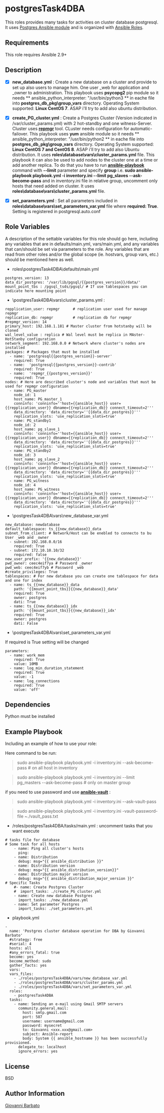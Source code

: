 postgresTask4DBA
=========

This roles provides many tasks for activities on cluster database postgresql. It uses [Postgres Ansible module](https://docs.ansible.com/ansible/2.8/modules/list_of_database_modules.html) and is organized with [Ansible Roles](https://docs.ansible.com/ansible/latest/user_guide/playbooks_reuse_roles.html).

Requirements
------------

This role requires Ansible 2.9+


Description
------------

* [x] **new_database.yml** : Create a new database on a cluster and provide to set up also users to manage him. One user <newdbname>_web for application and <newdbname>_owner to administration. This playbook uses **psycopg2** pip module so it needs ** ansible_python_interpreter: "/usr/bin/python3 ** in eache file into **postgres_db_pkg\group_vars** directory. Operating System supported: **Linux CentOS 7**. ASAP i'll try to add also ubuntu distribution.

* [x] **create_PG_cluster.yml** : Create a Postgres Cluster (Version indicated in /var/cluster_params.yml) with 2 hot-standby and one witness-Server. Cluster uses [**repmgr**](https://repmgr.org/) tool. CLuster needs configuration for automatic-failover. This playbook uses **yum** ansible module so it needs ** ansible_python_interpreter: "/usr/bin/python2 ** in eache file into **postgres_db_pkg\group_vars** directory. Operating System supported: **Linux CentOS 7 and CentOS 8**. ASAP i'll try to add also Ubuntu distribution. It uses **roles\database\vars\cluster_params.yml** file. This playbook it can also be used to add nodes to the cluster one at a time or add another replica. To do that you have to run [**ansible-playbook**](https://docs.ansible.com/ansible/latest/cli/ansible-playbook.html) command with **--limit** parameter and specify **group** i.e. **sudo ansible-playbook playbook.yml -i inventory.ini --limit pg_slaves --ask-become-pass** and in inventory.ini file in relative group, uncomment only hosts that need added on cluster. It uses **roles\database\vars\cluster_params.yml** file.

* [x] **set_parameters.yml** : Set all parameters included in **roles\database\vars\set_parameters_var.yml** file where **required: True**. Setting is   registered in postgresql.auto.conf

Role Variables
--------------

A description of the settable variables for this role should go here, including any variables that are in defaults/main.yml, vars/main.yml, and any variables that can/should be set via parameters to the role. Any variables that are read from other roles and/or the global scope (ie. hostvars, group vars, etc.) should be mentioned here as well.

* roles\postgresTask4DBA\defaults\main.yml

```
postgres_version: 13
data_dir_postgres: '/var/lib/pgsql/{{postgres_version}}/data/'
mount_point_tbs : /pgsql_tsds/pgsql/ # If use tablespaces you can indicate here mounting point

```

* \postgresTask4DBA\vars\cluster_params.yml :

```
repplication_user: repmgr      # replication user used for manage repmgr
replication_db: repmgr         # replication db for repmgr
#repmgr_version: 14
primary_host: 192.168.1.181 # Master cluster from hotstanby will be cloned
wal_level_value : replica # Wal level must be replica in MAster-HotStanby configuration
network_segment: 192.168.0.0 # Network where cluster's nodes are installed
packages: # Packages that must be installed
  - name: 'postgresql{{postgres_version}}-server'
    required: True
  - name:  'postgresql{{postgres_version}}-contrib'
    required: True
  - name:  'repmgr_{{postgres_version}}'
    required: True
nodes: # Here are described cluster's node and variables that must be used for repmgr configuration
  - name: PG_master
    node_id: 1
    host_name: PG_master_1
    conninfo: 'conninfo=''host={{ansible_host}} user={{repplication_user}} dbname={{replication_db}} connect_timeout=2'''
    data_directory: 'data_directory=''{{data_dir_postgres}}'''
    replication_slots: 'use_replication_slots=true'
  - name: PG_standby1
    node_id: 2
    host_name: pg_slave_1
    conninfo: 'conninfo=''host={{ansible_host}} user={{repplication_user}} dbname={{replication_db}} connect_timeout=2'''
    data_directory: 'data_directory=''{{data_dir_postgres}}'''
    replication_slots: 'use_replication_slots=true'
  - name: PG_standby2
    node_id: 3
    host_name: pg_slave_2
    conninfo: 'conninfo=''host={{ansible_host}} user={{repplication_user}} dbname={{replication_db}} connect_timeout=2'''
    data_directory: 'data_directory=''{{data_dir_postgres}}'''
    replication_slots: 'use_replication_slots=true'
  - name: PG_witness
    node_id: 4
    host_name: PG_witness
    conninfo: 'conninfo=''host={{ansible_host}} user={{repplication_user}} dbname={{replication_db}} connect_timeout=2'''
    data_directory: 'data_directory=''{{data_dir_postgres}}'''
    replication_slots: 'use_replication_slots=true'
```

* \postgresTask4DBA\vars\new_database_var.yml

```
new_database: newdatabase
default_tablespace: ts_{{new_database}}_data
subnet_from_client: # Network/Host can be enebled to connecto to bu User _web and _owner
  - subnet: 192.168.0.0/16
    required: True
  - subnet: 172.10.10.10/32
    required: false
new_user_prefix: '{{new_database}}'
pwd_owner: ceec4eif7ya # Password _owner
pwd_web: ceec4eif7yb # Password _web
#create_privileges: True
tablespaces: # For new database you can create one tablespace for data and one for index
  - name: ts_{{new_database}}_data
    path: '{{mount_point_tbs}}{{new_database}}_data'
    required: True
    owner: postgres
    dati: True
  - name: ts_{{new_database}}_idx
    path: '{{mount_point_tbs}}{{new_database}}_idx'
    required: True
    owner: postgres
    dati: False

```

* \postgresTask4DBA\vars\set_parameters_var.yml

If required is True setting will be changed

```
parameters:
  - name: work_mem
    required: True
    value: 10MB
  - name: log_min_duration_statement
    required: True
    value: -1
  - name: log_connections
    required: True
    value: 'off'
```

Dependencies
------------

Python must be installed

Example Playbook
----------------

Including an example of how to use your role:

Here command to be run:

> sudo ansible-playbook playbook.yml -i inventory.ini --ask-become-pass # on all host in inventory

> sudo ansible-playbook playbook.yml -i inventory.ini --limit pg_masters --ask-become-pass # only on master group

if you need to use password and use [**ansible-vault**](https://docs.ansible.com/ansible/2.9/user_guide/vault.html) :

> sudo ansible-playbook playbook.yml -i inventory.ini --ask-vault-pass

> sudo ansible-playbook playbook.yml -i inventory.ini -vault-password-file ~./vault_pass.txt


* /roles/postgresTask4DBA/tasks/main.yml : uncomment tasks that you want execute

```
# tasks file for database
# Some task for all hosts
    - name: Ping all cluster's hosts
      ping:
    - name: Distribution
      debug: msg="{{ ansible_distribution }}"
    - name: Distribution version
      debug: msg="{{ ansible_distribution_version}}"
    - name: Distribution major version
      debug: msg="{{ ansible_distribution_major_version }}"
# Specific Tasks
    #- name: Create Postgres Cluster
    #  import_tasks: ./create_PG_cluster.yml
    - name: Create new database Postgres
      import_tasks: ./new_database.yml
    - name: Set parameter Postgres
      import_tasks: ./set_parameters.yml
```

* playbook.yml
```
-
  name: 'Postgres cluster database operation for DBA by Giovanni Barbato'
  #strategy: free
  #serial: 4
  hosts: all
  #any_errors_fatal: true
  become: yes
  become_method: sudo
  gather_facts: yes
  vars:
  vars_files:
    - ./roles/postgresTask4DBA/vars/new_database_var.yml
    - ./roles/postgresTask4DBA/vars/cluster_params.yml
    - ./roles/postgresTask4DBA/vars/set_parameters_var.yml
  roles:
    - postgresTask4DBA
  tasks:
    - name: Sending an e-mail using Gmail SMTP servers
      community.general.mail:
        host: smtp.gmail.com
        port: 587
        username: username@gmail.com
        password: mysecret
        to: Giovanni <xxx.xxx@gmail.com>
        subject: Ansible-report
        body: System {{ ansible_hostname }} has been successfully provisioned.
      delegate_to: localhost
      ignore_errors: yes     

```

License
-------

BSD

Author Information
------------------

[Giovanni Barbato](https://github.com/GioBVVF)
